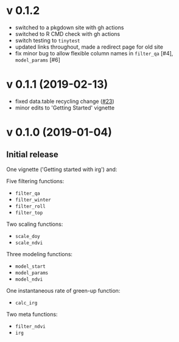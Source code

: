 # v 0.1.2

* switched to a pkgdown site with gh actions
* switched to R CMD check with gh actions
* switch testing to `tinytest`
* updated links throughout, made a redirect page for old site
* fix minor bug to allow flexible column names in `filter_qa` [#4], `model_params` [#6]

# v 0.1.1 (2019-02-13) 
* fixed data.table recycling change ([#23](https://gitlab.com/robit.a/irg/issues/23))
* minor edits to 'Getting Started' vignette

# v 0.1.0 (2019-01-04)
## Initial release

One vignette ('Getting started with irg') and: 

Five filtering functions:
* `filter_qa`
* `filter_winter`
* `filter_roll`
* `filter_top`

Two scaling functions:
* `scale_doy`
* `scale_ndvi`

Three modeling functions:
* `model_start`
* `model_params`
* `model_ndvi`

One instantaneous rate of green-up function:
* `calc_irg`

Two meta functions:
* `filter_ndvi`
* `irg`
